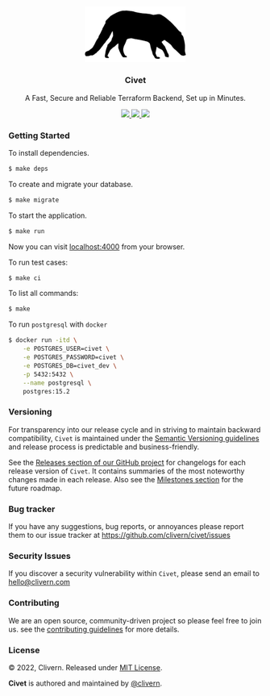 <p align="center">
    <img alt="Civet Logo" src="/assets/img/logo.png" width="200" />
    <h3 align="center">Civet</h3>
    <p align="center">A Fast, Secure and Reliable Terraform Backend, Set up in Minutes.</p>
    <p align="center">
        <a href="https://github.com/Clivern/Civet/actions/workflows/ci.yml">
            <img src="https://github.com/Clivern/Civet/actions/workflows/ci.yml/badge.svg"/>
        </a>
        <a href="https://github.com/Clivern/Civet/releases">
            <img src="https://img.shields.io/badge/Version-0.2.0-1abc9c.svg">
        </a>
        <a href="https://github.com/Clivern/Civet/blob/master/LICENSE">
            <img src="https://img.shields.io/badge/LICENSE-MIT-orange.svg">
        </a>
    </p>
</p>


### Getting Started

To install dependencies.

```zsh
$ make deps
```

To create and migrate your database.

```zsh
$ make migrate
```

To start the application.

```zsh
$ make run
```

Now you can visit [localhost:4000](http://localhost:4000) from your browser.

To run test cases:

```zsh
$ make ci
```

To list all commands:

```zsh
$ make
```

To run `postgresql` with `docker`

```zsh
$ docker run -itd \
    -e POSTGRES_USER=civet \
    -e POSTGRES_PASSWORD=civet \
    -e POSTGRES_DB=civet_dev \
    -p 5432:5432 \
    --name postgresql \
    postgres:15.2
```


### Versioning

For transparency into our release cycle and in striving to maintain backward compatibility, `Civet` is maintained under the [Semantic Versioning guidelines](https://semver.org/) and release process is predictable and business-friendly.

See the [Releases section of our GitHub project](https://github.com/clivern/civet/releases) for changelogs for each release version of `Civet`. It contains summaries of the most noteworthy changes made in each release. Also see the [Milestones section](https://github.com/clivern/civet/milestones) for the future roadmap.


### Bug tracker

If you have any suggestions, bug reports, or annoyances please report them to our issue tracker at https://github.com/clivern/civet/issues


### Security Issues

If you discover a security vulnerability within `Civet`, please send an email to [hello@clivern.com](mailto:hello@clivern.com)


### Contributing

We are an open source, community-driven project so please feel free to join us. see the [contributing guidelines](CONTRIBUTING.md) for more details.


### License

© 2022, Clivern. Released under [MIT License](https://opensource.org/licenses/mit-license.php).

**Civet** is authored and maintained by [@clivern](http://github.com/clivern).
